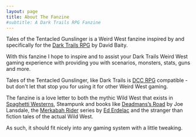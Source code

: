 ```yaml
---
layout: page
title: About The Fanzine
#subtitle: A Dark Trails RPG Fanzine
---
```


Tales of the Tentacled Gunslinger is a Weird West fanzine inspired by and specifically for the [Dark Trails RPG](http://www.darktrailsrpg.com) by David Baity.

With this fanzine I hope to inspire and to assist your Dark Trails Weird West gaming experience with providing you with scenarios, monsters, stats, guns and more.

Tales of the Tentacled Gunslinger, like Dark Trails is [DCC RPG](https://goodman-games.com/dungeon-crawl-classics-rpg/) compatible - but don't let that stop you for using it for other Weird West gaming.

The fanzine is a love letter to both the mythic Wild West that exists in [Spaghetti Westerns](https://www.spaghetti-western.net/), Steampunk and books like [Deadmans’s Road](https://amzn.to/2YIkL5E) by Joe Lansdale, the [Merkabah Rider](https://amzn.to/35a41IC) series by [Ed Erdelac](https://emerdelac.wordpress.com/) and the stranger than fiction tales of the actual Wild West.

As such, it should fit nicely into any gaming system with a little tweaking.
